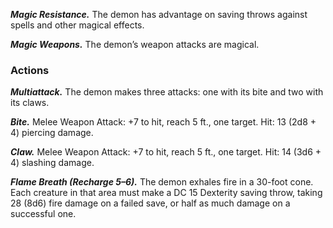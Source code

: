 ﻿---
layout: creature
name: "Guardian Demon"
tags: [large, fiend, cr7, tome-of-horrors]
cha: 14 (+2)
wis: 14 (+2)
int: 12 (+1)
con: 26 (+3)
dex: 12 (+1)
str: 18 (+4)
size: Large fiend (demon)
alignment: chaotic evil
challenge: "7 (2,900 XP)"
languages: "Abyssal, telepathy 120 ft."
skills: "Perception +5"
senses: "darkvision 120 ft., passive Perception 15"
damage_immunities: "poison"
damage_resistances: "cold, fire, lightning"
condition_immunities: "poisoned"
speed: "30 ft."
hit_points: "85 (10d10 + 30)"
armor_class: "15 (natural armor)"
---

***Magic Resistance.*** The demon has advantage on saving throws against
spells and other magical effects.

***Magic Weapons.*** The demon’s weapon attacks are magical.

### Actions

***Multiattack.*** The demon makes three attacks: one with its bite and two
with its claws.

***Bite.*** Melee Weapon Attack: +7 to hit, reach 5 ft., one target. Hit: 13 (2d8 + 4) piercing damage.

***Claw.*** Melee Weapon Attack: +7 to hit, reach 5 ft., one target. Hit: 14 (3d6 + 4) slashing damage.

***Flame Breath (Recharge 5–6).*** The demon exhales fire in a 30-foot
cone. Each creature in that area must make a DC 15 Dexterity saving
throw, taking 28 (8d6) fire damage on a failed save, or half as much
damage on a successful one.
